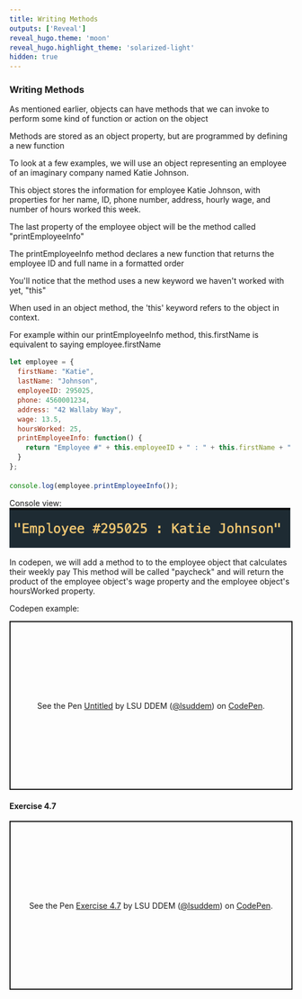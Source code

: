 ```yaml
---
title: Writing Methods
outputs: ['Reveal']
reveal_hugo.theme: 'moon'
reveal_hugo.highlight_theme: 'solarized-light'
hidden: true
---
```


### Writing Methods 

As mentioned earlier, objects can have methods that we can invoke to perform some kind of function or action on the object

Methods are stored as an object property, but are programmed by defining a new function

To look at a few examples, we will use an object representing an employee of an imaginary company named Katie Johnson.

This object stores the information for employee Katie Johnson, with properties for her name, ID, phone number, address, hourly wage, and number of hours worked this week.

The last property of the employee object will be the method called "printEmployeeInfo"

The printEmployeeInfo method declares a new function that returns the employee ID and full name in a formatted order

You'll notice that the method uses a new keyword we haven't worked with yet, "this"

When used in an object method, the 'this' keyword refers to the object in context.

For example within our  printEmployeeInfo method, this.firstName is equivalent to saying employee.firstName

```js
let employee = {
  firstName: "Katie",
  lastName: "Johnson",
  employeeID: 295025,
  phone: 4560001234,
  address: "42 Wallaby Way",
  wage: 13.5,
  hoursWorked: 25,
  printEmployeeInfo: function() {
    return "Employee #" + this.employeeID + " : " + this.firstName + " " + this.lastName;
  }
};

console.log(employee.printEmployeeInfo());
```
Console view:
<img src="../../media/4_7_1.png" alt="Image description" width="500">

In codepen, we will add a method to  to the employee object that calculates their weekly pay
This method will be called "paycheck" and will return the product of the employee object's wage property and the employee object's hoursWorked property. 

Codepen example: 

<p class="codepen" data-height="300" data-default-tab="result" data-slug-hash="xbKgeYg" data-pen-title="Untitled" data-user="lsuddem" style="height: 300px; box-sizing: border-box; display: flex; align-items: center; justify-content: center; border: 2px solid; margin: 1em 0; padding: 1em;">
  <span>See the Pen <a href="https://codepen.io/lsuddem/pen/xbKgeYg">
  Untitled</a> by LSU DDEM (<a href="https://codepen.io/lsuddem">@lsuddem</a>)
  on <a href="https://codepen.io">CodePen</a>.</span>
</p>
<script async src="https://cpwebassets.codepen.io/assets/embed/ei.js"></script>

#### Exercise 4.7

<p class="codepen" data-height="300" data-default-tab="result" data-slug-hash="ZYzLZob" data-pen-title="Exercise 4.7" data-user="lsuddem" style="height: 300px; box-sizing: border-box; display: flex; align-items: center; justify-content: center; border: 2px solid; margin: 1em 0; padding: 1em;">
  <span>See the Pen <a href="https://codepen.io/lsuddem/pen/ZYzLZob">
  Exercise 4.7</a> by LSU DDEM (<a href="https://codepen.io/lsuddem">@lsuddem</a>)
  on <a href="https://codepen.io">CodePen</a>.</span>
</p>
<script async src="https://cpwebassets.codepen.io/assets/embed/ei.js"></script>